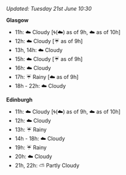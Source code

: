 *Updated: Tuesday 21st June 10:30*

**Glasgow**

* 11h: :cloud: Cloudy [:cyclone:(:cloud:) as of 9h, :cloud: as of 10h]
* 12h: :cloud: Cloudy [:umbrella: as of 9h]
* 13h, 14h: :cloud: Cloudy
* 15h: :cloud: Cloudy [:umbrella: as of 9h]
* 16h: :cloud: Cloudy
* 17h: :umbrella: Rainy [:cloud: as of 9h]
* 18h - 22h: :cloud: Cloudy

**Edinburgh**

* 11h: :cloud: Cloudy [:cyclone:(:cloud:) as of 9h, :cloud: as of 10h]
* 12h: :cloud: Cloudy
* 13h: :umbrella: Rainy
* 14h - 18h: :cloud: Cloudy
* 19h: :umbrella: Rainy
* 20h: :cloud: Cloudy
* 21h, 22h: :partly_sunny: Partly Cloudy
